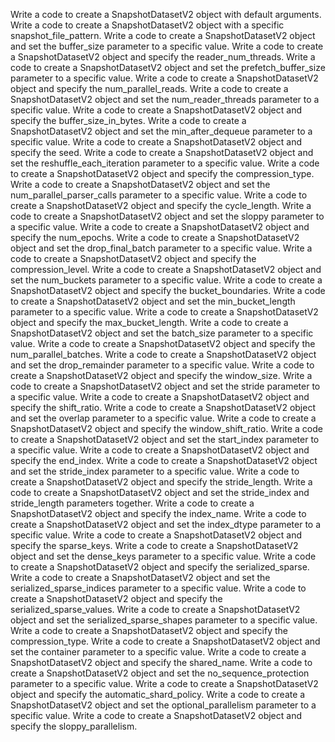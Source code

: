 Write a code to create a SnapshotDatasetV2 object with default arguments.
Write a code to create a SnapshotDatasetV2 object with a specific snapshot_file_pattern.
Write a code to create a SnapshotDatasetV2 object and set the buffer_size parameter to a specific value.
Write a code to create a SnapshotDatasetV2 object and specify the reader_num_threads.
Write a code to create a SnapshotDatasetV2 object and set the prefetch_buffer_size parameter to a specific value.
Write a code to create a SnapshotDatasetV2 object and specify the num_parallel_reads.
Write a code to create a SnapshotDatasetV2 object and set the num_reader_threads parameter to a specific value.
Write a code to create a SnapshotDatasetV2 object and specify the buffer_size_in_bytes.
Write a code to create a SnapshotDatasetV2 object and set the min_after_dequeue parameter to a specific value.
Write a code to create a SnapshotDatasetV2 object and specify the seed.
Write a code to create a SnapshotDatasetV2 object and set the reshuffle_each_iteration parameter to a specific value.
Write a code to create a SnapshotDatasetV2 object and specify the compression_type.
Write a code to create a SnapshotDatasetV2 object and set the num_parallel_parser_calls parameter to a specific value.
Write a code to create a SnapshotDatasetV2 object and specify the cycle_length.
Write a code to create a SnapshotDatasetV2 object and set the sloppy parameter to a specific value.
Write a code to create a SnapshotDatasetV2 object and specify the num_epochs.
Write a code to create a SnapshotDatasetV2 object and set the drop_final_batch parameter to a specific value.
Write a code to create a SnapshotDatasetV2 object and specify the compression_level.
Write a code to create a SnapshotDatasetV2 object and set the num_buckets parameter to a specific value.
Write a code to create a SnapshotDatasetV2 object and specify the bucket_boundaries.
Write a code to create a SnapshotDatasetV2 object and set the min_bucket_length parameter to a specific value.
Write a code to create a SnapshotDatasetV2 object and specify the max_bucket_length.
Write a code to create a SnapshotDatasetV2 object and set the batch_size parameter to a specific value.
Write a code to create a SnapshotDatasetV2 object and specify the num_parallel_batches.
Write a code to create a SnapshotDatasetV2 object and set the drop_remainder parameter to a specific value.
Write a code to create a SnapshotDatasetV2 object and specify the window_size.
Write a code to create a SnapshotDatasetV2 object and set the stride parameter to a specific value.
Write a code to create a SnapshotDatasetV2 object and specify the shift_ratio.
Write a code to create a SnapshotDatasetV2 object and set the overlap parameter to a specific value.
Write a code to create a SnapshotDatasetV2 object and specify the window_shift_ratio.
Write a code to create a SnapshotDatasetV2 object and set the start_index parameter to a specific value.
Write a code to create a SnapshotDatasetV2 object and specify the end_index.
Write a code to create a SnapshotDatasetV2 object and set the stride_index parameter to a specific value.
Write a code to create a SnapshotDatasetV2 object and specify the stride_length.
Write a code to create a SnapshotDatasetV2 object and set the stride_index and stride_length parameters together.
Write a code to create a SnapshotDatasetV2 object and specify the index_name.
Write a code to create a SnapshotDatasetV2 object and set the index_dtype parameter to a specific value.
Write a code to create a SnapshotDatasetV2 object and specify the sparse_keys.
Write a code to create a SnapshotDatasetV2 object and set the dense_keys parameter to a specific value.
Write a code to create a SnapshotDatasetV2 object and specify the serialized_sparse.
Write a code to create a SnapshotDatasetV2 object and set the serialized_sparse_indices parameter to a specific value.
Write a code to create a SnapshotDatasetV2 object and specify the serialized_sparse_values.
Write a code to create a SnapshotDatasetV2 object and set the serialized_sparse_shapes parameter to a specific value.
Write a code to create a SnapshotDatasetV2 object and specify the compression_type.
Write a code to create a SnapshotDatasetV2 object and set the container parameter to a specific value.
Write a code to create a SnapshotDatasetV2 object and specify the shared_name.
Write a code to create a SnapshotDatasetV2 object and set the no_sequence_protection parameter to a specific value.
Write a code to create a SnapshotDatasetV2 object and specify the automatic_shard_policy.
Write a code to create a SnapshotDatasetV2 object and set the optional_parallelism parameter to a specific value.
Write a code to create a SnapshotDatasetV2 object and specify the sloppy_parallelism.